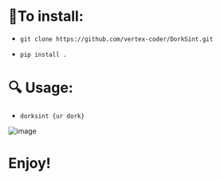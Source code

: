# 🔻**To install**:

- `git clone https://github.com/vertex-coder/DorkSint.git`


- `pip install .`


# 🔍 **Usage**:

- `dorksint {ur dork}`


![image](https://github.com/user-attachments/assets/20d1f59a-5345-49dd-920f-0db5101c975d)


# Enjoy!
